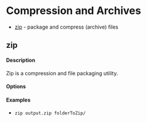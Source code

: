 # Compression and Archives

* [zip](#zip) - package and compress (archive) files

## zip

#### Description
Zip is a compression and file packaging utility.

#### Options

#### Examples
* `zip output.zip folderToZip/`
